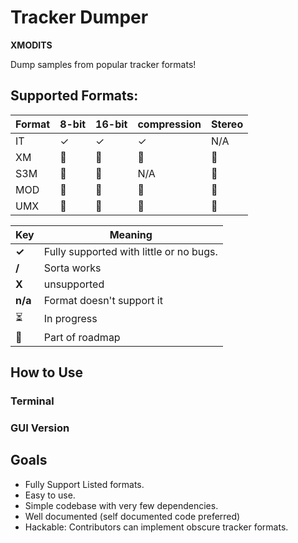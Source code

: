 # Tracker Dumper

**XMODITS**

Dump samples from popular tracker formats!


## Supported Formats:
|Format| 8-bit| 16-bit| compression|Stereo|
| --- | --- | --- | --- | --- |
|IT| ✓|✓|✓|N/A|
| XM  | 🚧| 🚧| 🚧| 🚧|
| S3M | 🚧| 🚧| N/A| 🚧|
| MOD | 🚧| 🚧| 🚧| 🚧|
| UMX | 🚧| 🚧| 🚧| 🚧|


|Key| Meaning|
|---|---|
|**✓** | Fully supported with little or no bugs.|
| **/** | Sorta works|
| **X** | unsupported |
| **n/a** | Format doesn't support it|
| ⏳ | In progress|
| 🚧 | Part of roadmap |

## How to Use
### Terminal 

### GUI Version


## Goals
* Fully Support Listed formats.
* Easy to use.
* Simple codebase with very few dependencies. 
* Well documented (self documented code preferred)
* Hackable: Contributors can implement obscure tracker formats. 